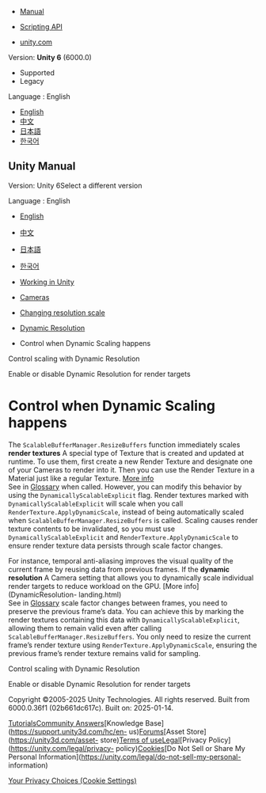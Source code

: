[](https://docs.unity3d.com)

  * [Manual](../Manual/index.html)
  * [Scripting API](../ScriptReference/index.html)

  * [unity.com](https://unity.com/)

Version: **Unity 6** (6000.0)

  * Supported
  * Legacy

Language : English

  * [English](/Manual/DynamicResolution-control-when-occurs.html)
  * [中文](/cn/current/Manual/DynamicResolution-control-when-occurs.html)
  * [日本語](/ja/current/Manual/DynamicResolution-control-when-occurs.html)
  * [한국어](/kr/current/Manual/DynamicResolution-control-when-occurs.html)

[](https://docs.unity3d.com)

## Unity Manual

Version: Unity 6Select a different version

Language : English

  * [English](/Manual/DynamicResolution-control-when-occurs.html)
  * [中文](/cn/current/Manual/DynamicResolution-control-when-occurs.html)
  * [日本語](/ja/current/Manual/DynamicResolution-control-when-occurs.html)
  * [한국어](/kr/current/Manual/DynamicResolution-control-when-occurs.html)

  * [Working in Unity](working-in-unity.html)
  * [Cameras](Cameras.html)
  * [Changing resolution scale](resolution-scale.html)
  * [Dynamic Resolution](DynamicResolution-landing.html)
  * Control when Dynamic Scaling happens

[](DynamicResolution-control.html)

Control scaling with Dynamic Resolution

[](DynamicResolution-enable-disable.html)

Enable or disable Dynamic Resolution for render targets

# Control when Dynamic Scaling happens

The `ScalableBufferManager.ResizeBuffers` function immediately scales **render
textures** A special type of Texture that is created and updated at runtime.
To use them, first create a new Render Texture and designate one of your
Cameras to render into it. Then you can use the Render Texture in a Material
just like a regular Texture. [More info](class-RenderTexture.html)  
See in [Glossary](Glossary.html#RenderTexture) when called. However, you can
modify this behavior by using the `DynamicallyScalableExplicit` flag. Render
textures marked with `DynamicallyScalableExplicit` will scale when you call
`RenderTexture.ApplyDynamicScale`, instead of being automatically scaled when
`ScalableBufferManager.ResizeBuffers` is called. Scaling causes render texture
contents to be invalidated, so you must use `DynamicallyScalableExplicit` and
`RenderTexture.ApplyDynamicScale` to ensure render texture data persists
through scale factor changes.

For instance, temporal anti-aliasing improves the visual quality of the
current frame by reusing data from previous frames. If the **dynamic
resolution** A Camera setting that allows you to dynamically scale individual
render targets to reduce workload on the GPU. [More info](DynamicResolution-
landing.html)  
See in [Glossary](Glossary.html#dynamicresolution) scale factor changes
between frames, you need to preserve the previous frame’s data. You can
achieve this by marking the render textures containing this data with
`DynamicallyScalableExplicit`, allowing them to remain valid even after
calling `ScalableBufferManager.ResizeBuffers`. You only need to resize the
current frame’s render texture using `RenderTexture.ApplyDynamicScale`,
ensuring the previous frame’s render texture remains valid for sampling.

[](DynamicResolution-control.html)

Control scaling with Dynamic Resolution

[](DynamicResolution-enable-disable.html)

Enable or disable Dynamic Resolution for render targets

Copyright ©2005-2025 Unity Technologies. All rights reserved. Built from
6000.0.36f1 (02b661dc617c). Built on: 2025-01-14.

[Tutorials](https://learn.unity.com/)[Community
Answers](https://answers.unity3d.com)[Knowledge
Base](https://support.unity3d.com/hc/en-
us)[Forums](https://forum.unity3d.com)[Asset Store](https://unity3d.com/asset-
store)[Terms of
use](https://docs.unity3d.com/Manual/TermsOfUse.html)[Legal](https://unity.com/legal)[Privacy
Policy](https://unity.com/legal/privacy-
policy)[Cookies](https://unity.com/legal/cookie-policy)[Do Not Sell or Share
My Personal Information](https://unity.com/legal/do-not-sell-my-personal-
information)

[Your Privacy Choices (Cookie Settings)](javascript:void\(0\);)

